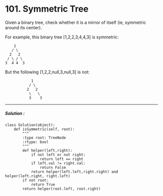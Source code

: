 # 101. Symmetric Tree

Given a binary tree, check whether it is a mirror of itself (ie, symmetric around its center).

For example, this binary tree [1,2,2,3,4,4,3] is symmetric:

        1
       / \
      2   2
     / \ / \
    3  4 4  3
But the following [1,2,2,null,3,null,3] is not:  

                1
               / \
              2   2
               \   \
               3    3


---


##### Solution :
	
    class Solution(object):
        def isSymmetric(self, root):
            """
            :type root: TreeNode
            :rtype: bool
            """
            def helper(left,right):
                if not left or not right:
                    return left == right
                if left.val != right.val:
                    return False
                return helper(left.left,right.right) and helper(left.right, right.left)
            if not root:
                return True
            return helper(root.left, root.right)